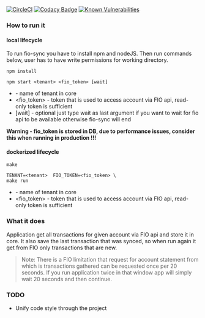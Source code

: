 [![CircleCI](https://circleci.com/gh/jancajthaml-openbank/fio-bco.svg?style=shield&circle-token=dca7fe834e3de7b35f226069ae4729e283ff1df5)](https://circleci.com/gh/jancajthaml-openbank/fio-bco) [![Codacy Badge](https://api.codacy.com/project/badge/Grade/c68588793efb4f0ca3b33b74d174fc8a)](https://www.codacy.com/app/jan-cajthaml/fio-bco?utm_source=github.com&amp;utm_medium=referral&amp;utm_content=jancajthaml/fio-bco&amp;utm_campaign=Badge_Grade) [![Known Vulnerabilities](https://snyk.io/test/github/jancajthaml-openbank/fio-bco/badge.svg)](https://snyk.io/test/github/jancajthaml-openbank/fio-bco)

### How to run it

#### local lifecycle

To run fio-sync you have to install npm and nodeJS. Then run commands below, user has to have write permissions for working directory.

```
npm install

npm start <tenant> <fio_token> [wait]
```

- <tenant> - name of tenant in core
- <fio_token> - token that is used to access account via FIO api, read-only token is sufficient
- [wait] - optional just type wait as last argument if you want to wait for fio api to be available otherwise fio-sync will end

**Warning - fio_token is stored in DB, due to performance issues, consider this when running in production !!!**
#### dockerized lifecycle

```
make

TENANT=<tenant>  FIO_TOKEN=<fio_token> \
make run
```

- <tenant> - name of tenant in core
- <fio_token> - token that is used to access account via FIO api, read-only token is sufficient

### What it does

Application get all transactions for given account via FIO api and store it in core. It also save the last
transaction that was synced, so when run again it get from FIO only transactions that are new.

> Note: There is a FIO limitation that request for account statement from which is transactions gathered can be requested
once per 20 seconds. If you run application twice in that window app will simply wait 20 seconds and then continue.

### TODO

* Unify code style through the project
